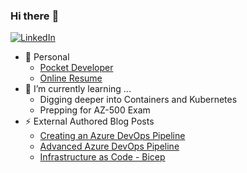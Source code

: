 ### Hi there :slightly_smiling_face:

[![LinkedIn](https://img.shields.io/badge/linkedin-%230077B5.svg?style=for-the-badge&logo=linkedin&logoColor=white)](https://www.linkedin.com/in/susanw1019/)

- 🔭 Personal
  - [Pocket Developer](https://pocketdeveloper.me)
  - [Online Resume](https://resume.pocketdeveloper.me)
- 🌱 I’m currently learning ...
  - Digging deeper into Containers and Kubernetes
  - Prepping for AZ-500 Exam
- ⚡ External Authored Blog Posts
  - [Creating an Azure DevOps Pipeline](https://www.mercuryworks.com/blog/creating-a-multi-stage-pipeline-in-azure-devops/)
  - [Advanced Azure DevOps Pipeline](https://mercuryworks.com/blog/enhance-your-azure-dev-ops-pipline)
  - [Infrastructure as Code - Bicep](https://mercuryworks.com/blog/azure-bicep)

<!--
**cashewshideout/cashewshideout** is a ✨ _special_ ✨ repository because its `README.md` (this file) appears on your GitHub profile.

Here are some ideas to get you started:

- 🔭 I’m currently working on ...
- 🌱 I’m currently learning ...
- 👯 I’m looking to collaborate on ...
- 🤔 I’m looking for help with ...
- 💬 Ask me about ...
- 📫 How to reach me: ...
- 😄 Pronouns: ...
- ⚡ Fun fact: ...
-->

